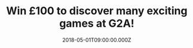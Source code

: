 ---
campaign-uuid: "c-98b8e5c7-7516-4788-8f48-1d65a38a1350"
type: "Preview"
category: "competition"
date: "2018-05-01T09:00:00.000Z"
end-date: "2018-06-01T23:59:00.000Z"
disable-form: false
is_promoted: false
has_entry_page: true
title: "Win £100 to discover many exciting games at G2A!"
competition-description: "<p>Calling all gamers out there! We have great news for\
  \ you! We’re giving away a £100 voucher for you to spend at the fastest growing\
  \ digital gaming marketplace in the world: G2A!</p> \r\n<p>Liking what you hear?\
  \ Click below to get involved!</p>"
hero-header: "Win £100 to discover many exciting games at G2A!"
terms-confirmation: "N/A"
banner-img: "https://assets.expresslyapp.com/asset-4997008a-a904-460f-ab65-eecbc48641de.jpg"
logo-left-href: "http://g2a.com"
logo-left-image: "https://assets.expresslyapp.com/asset-2c869b3a-c212-4099-9a95-887e898331e2.jpg"
logo-left-title: "G2A"
bg-image-hero: "https://assets.expresslyapp.com/asset-322e7aa1-8100-4b28-8b11-41d999392364.png"
bg-image-first: "https://assets.expresslyapp.com/asset-55bf271b-e937-4346-b06b-dd66393f8090.jpg"
bg-image-second: "https://assets.expresslyapp.com/asset-05768a75-4217-42ac-b1fa-041a846ffe0b.jpg"
section1-content: "<p>At G2A they want to reinvent the simplicity of global trade.\
  \ That’s why they  have become the fastest growing digital gaming marketplace in\
  \ the world with more than 16 million happy users.</p> \r\n<p>Digital gaming products\
  \ are making G2A the highest site in the gaming industry spreading rapidly across\
  \ the globe!</p>\r\n<p>This go-to marketplace is the best site to buy thousands\
  \ of products at attractive prices!</p>"
section2-content: "<p>Leader of the Region in Financial Services, Best Deal of the\
  \ year 2017, Company of the year, Innovation in Costumer Experience, Innovative\
  \ Cross Cultural Trainingfor Gamers, Cross Cultural Customer Experience,G2A Land\
  \ Oculus Virtual Reality are some of its numerous awards</p>\r\n<p>If you’re looking\
  \ forward to join the G2A community, now thanks to NME AAA you can, because we are\
  \ giving YOU the chance to win £100 to spend at G2A!</p>\r\n<p>Enter the form below\
  \ and you could discover and enjoy tons of games at G2A!</p>"
entry-title: "Win £100 to discover many exciting games at G2A!"
entry-content: "<p>Enter the draw to win a £100 to discover many exciting games at\
  \ G2A and enjoy your favourite games by completing the form below before 23.59pm\
  \ on 01/07/2018.</p>"
has-winner: false
prize-description: "£100 to discover many exciting games at G2A."
special-conditions: "Multiple entries are allowed up to one every 24 hours."
---